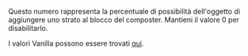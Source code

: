 Questo numero rappresenta la percentuale di possibilità dell'oggetto di aggiungere uno strato al blocco del composter. Mantieni il valore 0 per disabilitarlo.

I valori Vanilla possono essere trovati [qui](https://minecraft.wiki/w/Composter#Composting).